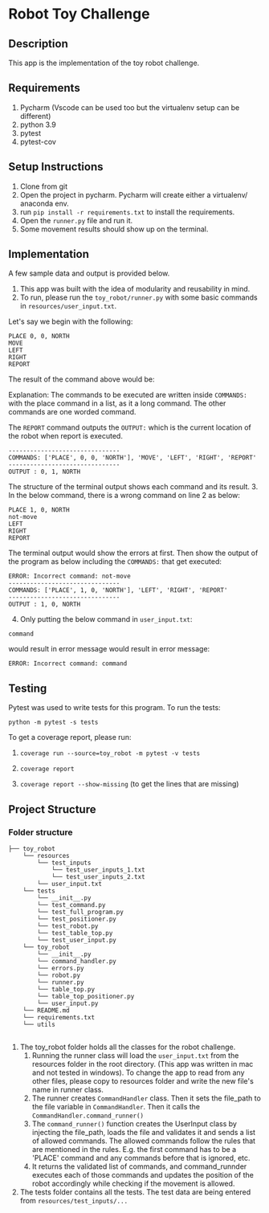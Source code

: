 # Robot Toy Challenge

## Description
This app is the implementation of the toy robot challenge.

## Requirements
1. Pycharm (Vscode can be used too but the virtualenv setup can be different)
2. python 3.9
3. pytest
4. pytest-cov

## Setup Instructions
1. Clone from git
2. Open the project in pycharm. 
Pycharm will create either a virtualenv/ anaconda env.
3. run `pip install -r requirements.txt` to install the requirements.
4. Open the `runner.py` file and run it.
5. Some movement results should show up on the terminal.

## Implementation 
A few sample data and output is provided below.

1. This app was built with the idea of modularity and reusability in mind.
2. To run, please run the `toy_robot/runner.py` with some basic commands in `resources/user_input.txt`. 

Let's say we begin with
the following:
```
PLACE 0, 0, NORTH
MOVE
LEFT
RIGHT
REPORT
```
The result of the command above would be:

Explanation: The commands to be executed are written inside `COMMANDS:` with
the place command in a list, as it a long command. The other commands are 
one worded command.

The `REPORT` command outputs the `OUTPUT:` which is the current location of the 
robot when report is executed.
```
-------------------------------
COMMANDS: ['PLACE', 0, 0, 'NORTH'], 'MOVE', 'LEFT', 'RIGHT', 'REPORT'
------------------------------- 
OUTPUT : 0, 1, NORTH
```
The structure of the terminal output shows each command and its result.
3. In the below command, there is a wrong command on line 2 as below:
```
PLACE 1, 0, NORTH
not-move
LEFT
RIGHT
REPORT
```
The terminal output would show the errors at first. Then show the output of the program
as below including the `COMMANDS:` that get executed:
```
ERROR: Incorrect command: not-move
-------------------------------
COMMANDS: ['PLACE', 1, 0, 'NORTH'], 'LEFT', 'RIGHT', 'REPORT'
------------------------------- 
OUTPUT : 1, 0, NORTH
```

4. Only putting the below command in `user_input.txt`:
```
command
```
would result in error message would result in error message:
```
ERROR: Incorrect command: command
```

## Testing

Pytest was used to write tests for this program. To run the tests: 

``python -m pytest -s tests``

To get a coverage report, please run:

1. ``coverage run --source=toy_robot -m pytest -v tests``

2. ``coverage report``

3. ``coverage report --show-missing`` (to get the lines that are missing)

## Project Structure

### Folder structure
```
├── toy_robot
    └── resources
        └── test_inputs
            └── test_user_inputs_1.txt
            └── test_user_inputs_2.txt
        └── user_input.txt
    └── tests
        └── __init__.py
        └── test_command.py
        └── test_full_program.py
        └── test_positioner.py
        └── test_robot.py
        └── test_table_top.py
        └── test_user_input.py
    └── toy_robot
        └── __init__.py
        └── command_handler.py
        └── errors.py
        └── robot.py
        └── runner.py
        └── table_top.py
        └── table_top_positioner.py
        └── user_input.py
    └── README.md
    └── requirements.txt
    └── utils
```
## 
1. The toy_robot folder holds all the classes for the robot challenge.
   1. Running the runner class will load the `user_input.txt` from the resources
   folder in the root directory. (This app was written in mac and not tested in windows).
   To change the app to read from any other files, please copy to resources folder and write
   the new file's name in runner class.
   2. The runner creates `CommandHandler` class. Then it sets the file_path to the file variable in
   `CommandHandler`. Then it calls the `CommandHandler.command_runner()`
   3. The `command_runner()` function creates the UserInput class by injecting the
   file_path, loads the file and validates it and sends a list of allowed commands.
   The allowed commands follow the rules that are mentioned in the rules. E.g. the first command 
    has to be a 'PLACE' command and any commands before that is ignored, etc.
   4. It returns the validated list of commands, and command_runnder executes each of those commands
   and updates the position of the robot accordingly while checking if the movement is allowed.
2. The tests folder contains all the tests. The test data are being entered
from `resources/test_inputs/...`